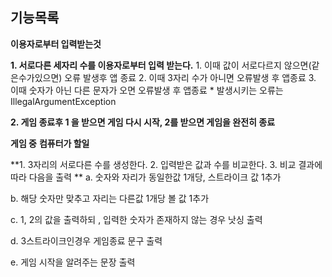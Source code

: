 
## 기능목록

**이용자로부터 입력받는것** 

**1. 서로다른 세자리 수를 이용자로부터 입력 받는다.**
    1. 이때 값이 서로다르지 않으면(같은수가있으면) 오류 발생후 앱 종료 
    2. 이때 3자리 수가 아니면 오류발생 후 앱종료 
    3. 이때 숫자가 아닌 다른 문자가 오면 오류발생 후 앱종료 
      *  발생시키는 오류는 IllegalArgumentException
    
**2. 게임 종료후 1 을 받으면 게임 다시 시작, 2를 받으면 게임을 완전히 종료**


**게임 중** 
**컴퓨터가 할일** 

**1. 3자리의 서로다른 수를 생성한다. 
2. 입력받은 값과 수를 비교한다. 
3. 비교 결과에 따라 다음을 출력 
**
a. 숫자와 자리가 동일한값 1개당, 스트라이크 값 1추가 

b. 해당 숫자만 맞추고 자리는 다른값 1개당 볼 값 1추가

c. 1, 2의 값을 출력하되 , 입력한 숫자가 존재하지 않는 경우 낫싱 출력

d. 3스트라이크인경우 게임종료  문구 출력

e. 게임 시작을 알려주는 문장 출력
